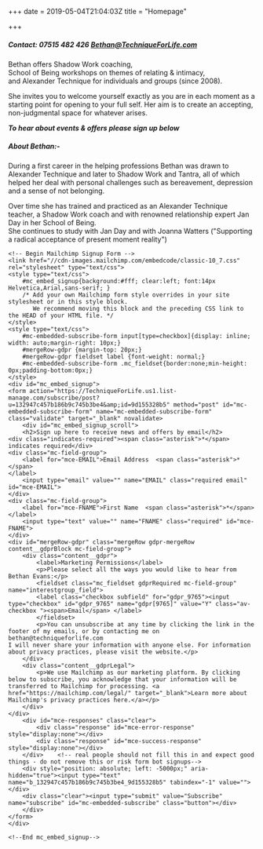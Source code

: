 +++
date = 2019-05-04T21:04:03Z
title = "Homepage"

+++
##### Contact:   07515 482 426       Bethan@TechniqueForLife.com

Bethan offers Shadow Work coaching,  
School of Being workshops on themes of relating & intimacy,  
and Alexander Technique for individuals and groups (since 2008).

She invites you to welcome yourself exactly as you are in each moment as a starting point for opening to your full self.  Her aim is to create an accepting, non-judgmental space for whatever arises.

**_To hear about events & offers please sign up below_**

##### About Bethan:-

During a first career in the helping professions Bethan was drawn to Alexander Technique and later to Shadow Work and Tantra, all of which helped her deal with personal challenges such as bereavement, depression and a sense of not belonging.  

Over time she has trained and practiced as an Alexander Technique teacher, a Shadow Work coach and with renowned relationship expert Jan Day in her School of Being.     
She continues to study with Jan Day and with Joanna Watters ("Supporting a radical acceptance of present moment reality")

    <!-- Begin Mailchimp Signup Form -->
    <link href="//cdn-images.mailchimp.com/embedcode/classic-10_7.css" rel="stylesheet" type="text/css">
    <style type="text/css">
    	#mc_embed_signup{background:#fff; clear:left; font:14px Helvetica,Arial,sans-serif; }
    	/* Add your own Mailchimp form style overrides in your site stylesheet or in this style block.
    	   We recommend moving this block and the preceding CSS link to the HEAD of your HTML file. */
    </style>
    <style type="text/css">
    	#mc-embedded-subscribe-form input[type=checkbox]{display: inline; width: auto;margin-right: 10px;}
    	#mergeRow-gdpr {margin-top: 20px;}
    	#mergeRow-gdpr fieldset label {font-weight: normal;}
    	#mc-embedded-subscribe-form .mc_fieldset{border:none;min-height: 0px;padding-bottom:0px;}
    </style>
    <div id="mc_embed_signup">
    <form action="https://TechniqueForLife.us1.list-manage.com/subscribe/post?u=132947c457b186b9c745b3be4&amp;id=9d155328b5" method="post" id="mc-embedded-subscribe-form" name="mc-embedded-subscribe-form" class="validate" target="_blank" novalidate>
        <div id="mc_embed_signup_scroll">
    	<h2>Sign up here to receive news and offers by email</h2>
    <div class="indicates-required"><span class="asterisk">*</span> indicates required</div>
    <div class="mc-field-group">
    	<label for="mce-EMAIL">Email Address  <span class="asterisk">*</span>
    </label>
    	<input type="email" value="" name="EMAIL" class="required email" id="mce-EMAIL">
    </div>
    <div class="mc-field-group">
    	<label for="mce-FNAME">First Name  <span class="asterisk">*</span>
    </label>
    	<input type="text" value="" name="FNAME" class="required" id="mce-FNAME">
    </div>
    <div id="mergeRow-gdpr" class="mergeRow gdpr-mergeRow content__gdprBlock mc-field-group">
        <div class="content__gdpr">
            <label>Marketing Permissions</label>
            <p>Please select all the ways you would like to hear from Bethan Evans:</p>
            <fieldset class="mc_fieldset gdprRequired mc-field-group" name="interestgroup_field">
    		<label class="checkbox subfield" for="gdpr_9765"><input type="checkbox" id="gdpr_9765" name="gdpr[9765]" value="Y" class="av-checkbox "><span>Email</span> </label>
            </fieldset>
            <p>You can unsubscribe at any time by clicking the link in the footer of my emails, or by contacting me on bethan@techniqueforlife.com
    I will never share your information with anyone else. For information about privacy practices, please visit the website.</p>
        </div>
        <div class="content__gdprLegal">
            <p>We use Mailchimp as our marketing platform. By clicking below to subscribe, you acknowledge that your information will be transferred to Mailchimp for processing. <a href="https://mailchimp.com/legal/" target="_blank">Learn more about Mailchimp's privacy practices here.</a></p>
        </div>
    </div>
    	<div id="mce-responses" class="clear">
    		<div class="response" id="mce-error-response" style="display:none"></div>
    		<div class="response" id="mce-success-response" style="display:none"></div>
    	</div>    <!-- real people should not fill this in and expect good things - do not remove this or risk form bot signups-->
        <div style="position: absolute; left: -5000px;" aria-hidden="true"><input type="text" name="b_132947c457b186b9c745b3be4_9d155328b5" tabindex="-1" value=""></div>
        <div class="clear"><input type="submit" value="Subscribe" name="subscribe" id="mc-embedded-subscribe" class="button"></div>
        </div>
    </form>
    </div>
    
    <!--End mc_embed_signup-->